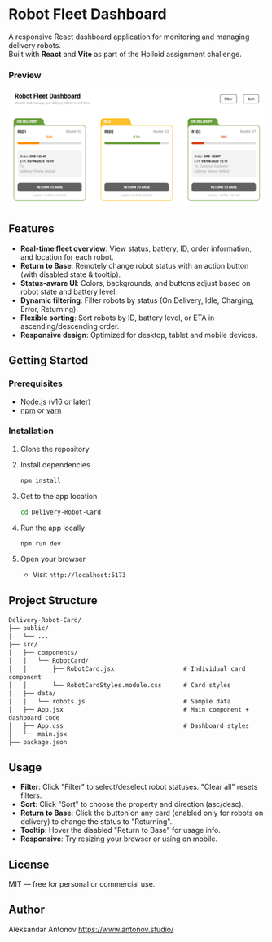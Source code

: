 # Robot Fleet Dashboard

A responsive React dashboard application for monitoring and managing delivery robots.  
Built with **React** and **Vite** as part of the Holloid assignment challenge.

### Preview

![Dashboard Screenshot](./Delivery-Robot-Card/screenshot.png)

## Features

- **Real-time fleet overview**: View status, battery, ID, order information, and location for each robot.
- **Return to Base**: Remotely change robot status with an action button (with disabled state & tooltip).
- **Status-aware UI**: Colors, backgrounds, and buttons adjust based on robot state and battery level.
- **Dynamic filtering**: Filter robots by status (On Delivery, Idle, Charging, Error, Returning).
- **Flexible sorting**: Sort robots by ID, battery level, or ETA in ascending/descending order.
- **Responsive design**: Optimized for desktop, tablet and mobile devices.

## Getting Started

### Prerequisites

- [Node.js](https://nodejs.org/) (v16 or later)
- [npm](https://www.npmjs.com/) or [yarn](https://yarnpkg.com/)

### Installation

1. Clone the repository

2. Install dependencies

   ```bash
   npm install
   ```

3. Get to the app location

   ```bash
   cd Delivery-Robot-Card
   ```

4. Run the app locally

   ```bash
   npm run dev
   ```

5. Open your browser
   - Visit `http://localhost:5173`

## Project Structure

```text
Delivery-Robot-Card/
├── public/
│   └── ...
├── src/
│   ├── components/
│   │   └── RobotCard/
│   │       ├── RobotCard.jsx                   # Individual card component
│   │       └── RobotCardStyles.module.css      # Card styles
│   ├── data/
│   │   └── robots.js                           # Sample data
│   ├── App.jsx                                 # Main component + dashboard code
│   ├── App.css                                 # Dashboard styles
│   └── main.jsx
├── package.json
```

## Usage

- **Filter**: Click "Filter" to select/deselect robot statuses. "Clear all" resets filters.
- **Sort**: Click "Sort" to choose the property and direction (asc/desc).
- **Return to Base**: Click the button on any card (enabled only for robots on delivery) to change the status to "Returning".
- **Tooltip**: Hover the disabled "Return to Base" for usage info.
- **Responsive**: Try resizing your browser or using on mobile.

## License

MIT — free for personal or commercial use.

## Author

Aleksandar Antonov
https://www.antonov.studio/
